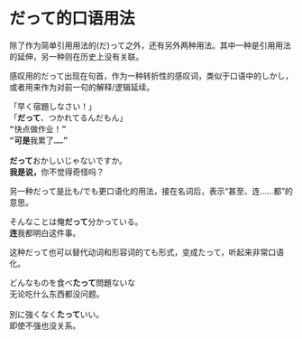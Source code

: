 # だって的口语用法

除了作为简单引用用法的(だ)って之外，还有另外两种用法。其中一种是引用用法的延伸，另一种则在历史上没有关联。

感叹用的だって出现在句首，作为一种转折性的感叹词，类似于口语中的しかし，或者用来作为对前一句的解释/逻辑延续。

<pre>
「早く宿題しなさい！」
「<b>だって</b>、つかれてるんだもん」
“快点做作业！”
“<b>可是</b>我累了……”

<b>だって</b>おかしいじゃないですか。
<b>我是说，</b>你不觉得奇怪吗？
</pre>

另一种だって是比も/でも更口语化的用法，接在名词后，表示“甚至、连……都”的意思。

<pre>
そんなことは俺<b>だって</b>分かっている。
<b>连</b>我都明白这件事。
</pre>

这种だって也可以替代动词和形容词的ても形式，变成たって，听起来非常口语化。

<pre>
どんなものを食べ<b>たって</b>問題ないな
无论吃什么东西都没问题。

別に強くなく<b>たって</b>いい。
即使不强也没关系。
</pre>